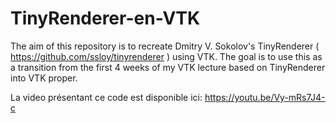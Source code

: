 # TinyRenderer-en-VTK

The aim of this repository is to recreate Dmitry V. Sokolov's TinyRenderer ( https://github.com/ssloy/tinyrenderer ) using VTK. The goal is to use this as a transition from the first 4 weeks of my VTK lecture based on TinyRenderer into VTK proper. 

La video présentant ce code est disponible ici: https://youtu.be/Vy-mRs7J4-c 
